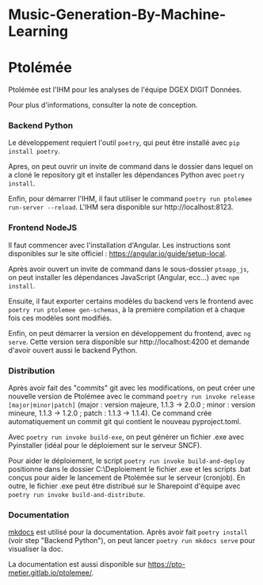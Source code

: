 # Music-Generation-By-Machine-Learning
# Ptolémée

Ptolémée est l'IHM pour les analyses de l'équipe DGEX DIGIT Données.

Pour plus d'informations, consulter la note de conception.

### Backend Python

Le développement requiert l'outil `poetry`, qui peut être installé avec `pip install poetry`.

Apres, on peut ouvrir un invite de command dans le dossier dans lequel on a cloné le repository git
et installer les dépendances Python avec `poetry install`.

Enfin, pour démarrer l'IHM, il faut utiliser le command `poetry run ptolemee run-server --reload`.
L'IHM sera disponible sur http://localhost:8123.

### Frontend NodeJS

Il faut commencer avec l'installation d'Angular. Les instructions sont disponibles sur le site officiel :
https://angular.io/guide/setup-local.

Après avoir ouvert un invite de command dans le sous-dossier `ptoapp_js`, on peut installer les dépendances 
JavaScript (Angular, ecc...) avec `npm install`.

Ensuite, il faut exporter certains modèles du backend vers le frontend avec `poetry run ptolemee gen-schemas`,
à la première compilation et à chaque fois ces modèles sont modifiés.

Enfin, on peut démarrer la version en développement du frontend, avec `ng serve`. 
Cette version sera disponible sur http://localhost:4200 et demande d'avoir ouvert aussi le backend Python.

### Distribution

Après avoir fait des "commits" git avec les modifications, on peut créer une nouvelle version de Ptolémee
avec le command `poetry run invoke release [major|minor|patch]` (major : version majeure, 1.1.3 -> 2.0.0 ;
minor : version mineure, 1.1.3 -> 1.2.0 ; patch : 1.1.3 -> 1.1.4). Ce command crée automatiquement un
commit git qui contient le nouveau pyproject.toml.

Avec `poetry run invoke build-exe`, on peut générer un fichier .exe avec Pyinstaller (idéal pour le
déploiement sur le serveur SNCF).

Pour aider le déploiement, le script `poetry run invoke build-and-deploy` positionne dans le dossier
C:\Deploiement le fichier .exe et les scripts .bat conçus pour aider le lancement de Ptolémée sur le
serveur (cronjob). En outre, le fichier .exe peut être distribué sur le Sharepoint d'équipe avec
`poetry run invoke build-and-distribute`.

### Documentation

[mkdocs](https://www.mkdocs.org) est utilisé pour la documentation. Après avoir fait `poetry
install` (voir step "Backend Python"), on peut lancer `poetry run mkdocs serve` pour visualiser la
doc.

La documentation est aussi disponible sur https://pto-metier.gitlab.io/ptolemee/.
